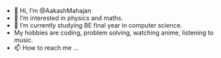 - 👋 Hi, I’m @AakashMahajan
- 👀 I’m interested in physics and maths.
- 🌱 I’m currently studying BE final year in computer science.
- My hobbies are coding, problem solving, watching anime, listening to music.
- 📫 How to reach me ...

<!---
AakashMahajn/AakashMahajn is a ✨ special ✨ repository because its `README.md` (this file) appears on your GitHub profile.
You can click the Preview link to take a look at your changes.
--->
